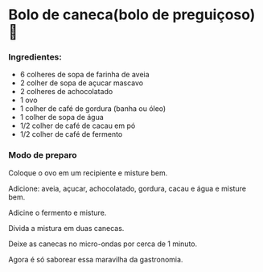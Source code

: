 # Bolo de caneca(bolo de preguiçoso) :chocolate_bar:

### Ingredientes:

- 6 colheres de sopa de farinha  de aveia
- 2 colher de sopa de açucar mascavo
- 2 colheres de achocolatado
- 1 ovo
- 1 colher de café de gordura (banha ou óleo)
- 1 colher de sopa de água
- 1/2 colher de café de cacau em pó
- 1/2 colher de café de fermento



### Modo de preparo

Coloque o ovo em um recipiente e misture bem.

Adicione: aveia, açucar, achocolatado, gordura, cacau e água e misture bem.

Adicine o fermento e misture.

Divida a mistura em duas canecas.

Deixe as canecas no micro-ondas por cerca de 1 minuto.

Agora é só saborear essa maravilha da gastronomia.